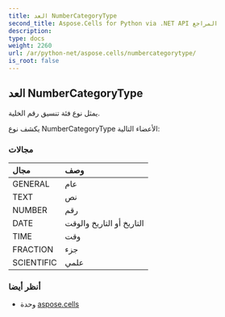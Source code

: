 ```yaml
---
title: العد NumberCategoryType
second_title: Aspose.Cells for Python via .NET API المراجع
description:
type: docs
weight: 2260
url: /ar/python-net/aspose.cells/numbercategorytype/
is_root: false
---
```

##  العد NumberCategoryType
يمثل نوع فئة تنسيق رقم الخلية.



يكشف نوع NumberCategoryType الأعضاء التالية:

###  مجالات
| مجال| وصف|
| :- | :- |
| GENERAL | عام|
| TEXT | نص|
| NUMBER | رقم|
| DATE | التاريخ أو التاريخ والوقت|
| TIME | وقت|
| FRACTION | جزء|
| SCIENTIFIC | علمي|



###  أنظر أيضا
* وحدة [aspose.cells](..)
